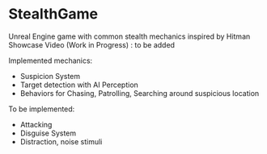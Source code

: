 # StealthGame
Unreal Engine game with common stealth mechanics inspired by Hitman  
Showcase Video (Work in Progress) : to be added

Implemented mechanics:

- Suspicion System
- Target detection with AI Perception
- Behaviors for Chasing, Patrolling, Searching around suspicious location

To be implemented:
- Attacking
- Disguise System
- Distraction, noise stimuli

